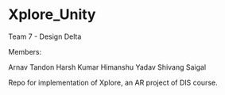 # Xplore_Unity

Team 7 - Design Delta

Members:

Arnav Tandon
Harsh Kumar
Himanshu Yadav
Shivang Saigal

Repo for implementation of Xplore, an AR project of DIS course.

